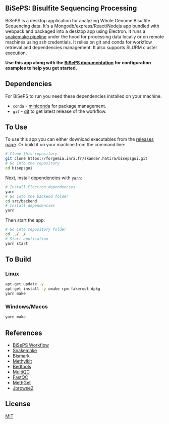 ## **BiSePS: Bisulfite Sequencing Processing**

BiSePS is a desktop application for analyzing Whole Genome Bisulfite Sequencing data. It's a Mongodb/express/React/Nodejs app bundled with webpack and packaged into a desktop app using Electron. It runs a [snakemake pipeline](https://forgemia.inra.fr/skander.hatira/biseps.git) under the hood for processing data locally or on remote machines using ssh credentials.
It relies on git and conda for workflow retrieval and dependencies management. It also supports SLURM cluster execution.

**Use this app along with the [BiSePS documentation]() for configuration examples to help you get started.**

## Dependencies

For BiSePS to run you need these dependencies installed on your machine.

- `conda` - [miniconda](https://docs.conda.io/en/latest/miniconda.html) for package management.
- `git` - [git](https://git-scm.com/) to get latest release of the workflow.

## To Use

To use this app you can either download executables from the [releases page](https://github.com/SkanderHatira/biseps/releases/).
Or build it on your machine from the command line:

```bash
# Clone this repository
git clone https://forgemia.inra.fr/skander.hatira/bisepsgui.git
# Go into the repository
cd bisepsgui
```

Next, install dependencies with [`yarn`](https://yarnpkg.comg):

```bash
# Install Electron dependencies
yarn
# Go into the backend folder
cd src/backend
# Install dependencies
yarn
```

Then start the app:

```bash
# Go into repository folder
cd ../../
# Start application
yarn start
```

## To Build

### Linux

```bash
apt-get update -y
apt-get install -y cmake rpm fakeroot dpkg
yarn make
```

### Windows/Macos

```bash
yarn make
```

## References

- [BiSePS Workflow](https://forgemia.inra.fr/skander.hatira/biseps)
- [Snakemake](https://github.com/snakemake/snakemake)
- [Bismark](https://www.bioinformatics.babraham.ac.uk/projects/bismark/)
- [Methylkit](https://genomebiology.biomedcentral.com/articles/10.1186/gb-2012-13-10-r87)
- [Bedtools](https://academic.oup.com/bioinformatics/article/26/6/841/244688)
- [MultiQC](https://multiqc.info/)
- [FastQC](https://www.bioinformatics.babraham.ac.uk/projects/fastqc/)
- [MethGet](https://github.com/Jason-Teng/MethGET)
- [Jbrowse2](https://jbrowse.org/jb2/)

## License

[MIT](LICENSE.md)
